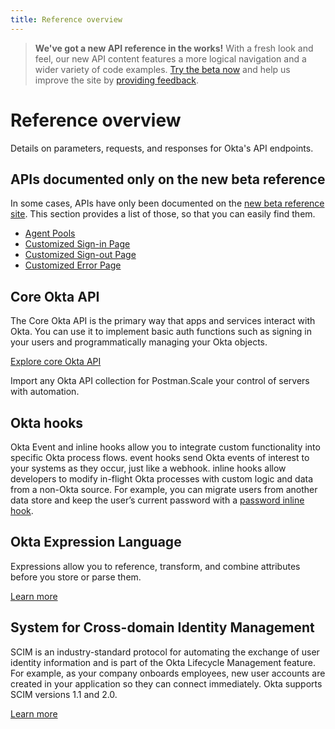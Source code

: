 ```yaml
---
title: Reference overview
---
```


> **We've got a new API reference in the works!** With a fresh look and feel, our new API content features a more logical navigation and a wider variety of code examples. [Try the beta now](https://developer.okta.com/docs/api/) and help us improve the site by [providing feedback](https://forms.gle/Y9XmNNTF2rPQwive7).

# Reference overview

Details on parameters, requests, and responses for Okta's API endpoints.

## APIs documented only on the new beta reference

In some cases, APIs have only been documented on the [new beta reference site](https://developer.okta.com/docs/api/). This section provides a list of those, so that you can easily find them.

* [Agent Pools](https://developer.okta.com/docs/api/openapi/okta-management/management/tag/AgentPools/#tag/AgentPools)
* [Customized Sign-in Page](https://developer.okta.com/docs/api/openapi/okta-management/management/tag/Customization/#tag/Customization/operation/getSignInPage)
* [Customized Sign-out Page](https://developer.okta.com/docs/api/openapi/okta-management/management/tag/Customization/#tag/Customization/operation/getSignOutPageSettings)
* [Customized Error Page](https://developer.okta.com/docs/api/openapi/okta-management/management/tag/Customization/#tag/Customization/operation/getErrorPage)

## Core Okta API

The Core Okta API is the primary way that apps and services interact with Okta. You can use it to implement basic auth functions such as signing in your users and programmatically managing your Okta objects.

[Explore core Okta API](/docs/reference/core-okta-api/)

<Cards><Card href="/docs/reference/postman-collections/" cardTitle="Postman Collections" :showFooter=true>Import any Okta API collection for Postman.</Card><Card href="/docs/reference/api/asa/introduction/" cardTitle="Advanced Server Access API" :showFooter=true>Scale your control of servers with automation.</Card></Cards>

## Okta hooks

Okta Event and inline hooks allow you to integrate custom functionality into specific Okta process flows. event hooks send Okta events of interest to your systems as they occur, just like a webhook. inline hooks allow developers to modify in-flight Okta processes with custom logic and data from a non-Okta source. For example, you can migrate users from another data store and keep the user’s current password with a [password inline hook](/docs/reference/password-hook/).

## Okta Expression Language

Expressions allow you to reference, transform, and combine attributes before you store or parse them.

[Learn more](/docs/reference/okta-expression-language/)

## System for Cross-domain Identity Management

SCIM is an industry-standard protocol for automating the exchange of user identity information and is part of the Okta Lifecycle Management feature. For example, as your company onboards employees, new user accounts are created in your application so they can connect immediately. Okta supports SCIM versions 1.1 and 2.0.

[Learn more](/docs/reference/scim/)

